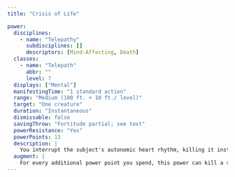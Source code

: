 ```yaml
---
title: "Crisis of Life"

power:
  disciplines:
    - name: "Telepathy"
      subdisciplines: []
      descriptors: [Mind-Affecting, Death]
  classes:
    - name: "Telepath"
      abbr: ""
      level: 7
  displays: ["Mental"]
  manifestingTime: "1 standard action"
  range: "Medium (100 ft. + 10 ft./ level)"
  target: "One creature"
  duration: "Instantaneous"
  dismissable: false
  savingThrow: "Fortitude partial; see text"
  powerResistance: "Yes"
  powerPoints: 13
  description: |
    You interrupt the subject's autonomic heart rhythm, killing it instantly on a failed saving throw if it has 11 Hit Dice or less. If the target makes its saving throw or has more than 11 Hit Dice, it takes {% die_roll 7 6 0 %} points of damage.
  augment: |
    For every additional power point you spend, this power can kill a subject that has Hit Dice equal to 11 + the number of additional points.
---
```

